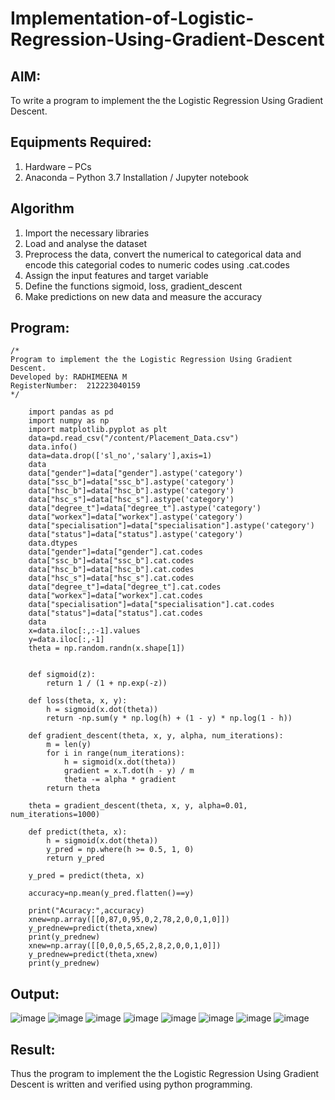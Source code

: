 # Implementation-of-Logistic-Regression-Using-Gradient-Descent

## AIM:
To write a program to implement the the Logistic Regression Using Gradient Descent.

## Equipments Required:
1. Hardware – PCs
2. Anaconda – Python 3.7 Installation / Jupyter notebook

## Algorithm
1. Import the necessary libraries
2. Load and analyse the dataset
3. Preprocess the data, convert the numerical to categorical data and encode this categorial codes to numeric codes using .cat.codes
4. Assign the input features and target variable
5. Define the functions sigmoid, loss, gradient_descent
6. Make predictions on new data and measure the accuracy

## Program:
```
/*
Program to implement the the Logistic Regression Using Gradient Descent.
Developed by: RADHIMEENA M
RegisterNumber:  212223040159
*/
```
        import pandas as pd
        import numpy as np
        import matplotlib.pyplot as plt
        data=pd.read_csv("/content/Placement_Data.csv")
        data.info()
        data=data.drop(['sl_no','salary'],axis=1)
        data
        data["gender"]=data["gender"].astype('category')
        data["ssc_b"]=data["ssc_b"].astype('category')
        data["hsc_b"]=data["hsc_b"].astype('category')
        data["hsc_s"]=data["hsc_s"].astype('category')
        data["degree_t"]=data["degree_t"].astype('category')
        data["workex"]=data["workex"].astype('category')
        data["specialisation"]=data["specialisation"].astype('category')
        data["status"]=data["status"].astype('category')
        data.dtypes
        data["gender"]=data["gender"].cat.codes
        data["ssc_b"]=data["ssc_b"].cat.codes
        data["hsc_b"]=data["hsc_b"].cat.codes
        data["hsc_s"]=data["hsc_s"].cat.codes
        data["degree_t"]=data["degree_t"].cat.codes
        data["workex"]=data["workex"].cat.codes
        data["specialisation"]=data["specialisation"].cat.codes
        data["status"]=data["status"].cat.codes
        data
        x=data.iloc[:,:-1].values
        y=data.iloc[:,-1]
        theta = np.random.randn(x.shape[1])
        
        
        def sigmoid(z):
            return 1 / (1 + np.exp(-z))
        
        def loss(theta, x, y):
            h = sigmoid(x.dot(theta))
            return -np.sum(y * np.log(h) + (1 - y) * np.log(1 - h))
        
        def gradient_descent(theta, x, y, alpha, num_iterations):
            m = len(y)
            for i in range(num_iterations):
                h = sigmoid(x.dot(theta))
                gradient = x.T.dot(h - y) / m
                theta -= alpha * gradient
            return theta  
        
        theta = gradient_descent(theta, x, y, alpha=0.01, num_iterations=1000)
        
        def predict(theta, x):
            h = sigmoid(x.dot(theta))
            y_pred = np.where(h >= 0.5, 1, 0)
            return y_pred
        
        y_pred = predict(theta, x)
        
        accuracy=np.mean(y_pred.flatten()==y)
        
        print("Acuracy:",accuracy)
        xnew=np.array([[0,87,0,95,0,2,78,2,0,0,1,0]])
        y_prednew=predict(theta,xnew)
        print(y_prednew)
        xnew=np.array([[0,0,0,5,65,2,8,2,0,0,1,0]])
        y_prednew=predict(theta,xnew)
        print(y_prednew)

## Output:

![image](https://github.com/user-attachments/assets/bd547041-af4f-4267-80ed-a23a66097ec9)
![image](https://github.com/user-attachments/assets/679b76b4-13e8-481d-a4ae-c8296b641737)
![image](https://github.com/user-attachments/assets/2648ca22-1f7a-424e-b2ff-bbd288b071d4)
![image](https://github.com/user-attachments/assets/211be8db-aa49-4680-8d86-e05ad5d57652)
![image](https://github.com/user-attachments/assets/72a5e3e1-bacb-4feb-bf01-ff1eea88fad1)
![image](https://github.com/user-attachments/assets/b103403c-cf54-44e2-880a-6b3a454a4cfa)
![image](https://github.com/user-attachments/assets/37001684-9482-4982-b764-bdd137089468)
![image](https://github.com/user-attachments/assets/a6ef7477-b52e-42de-aba4-fe3fc20be4b4)



## Result:
Thus the program to implement the the Logistic Regression Using Gradient Descent is written and verified using python programming.

